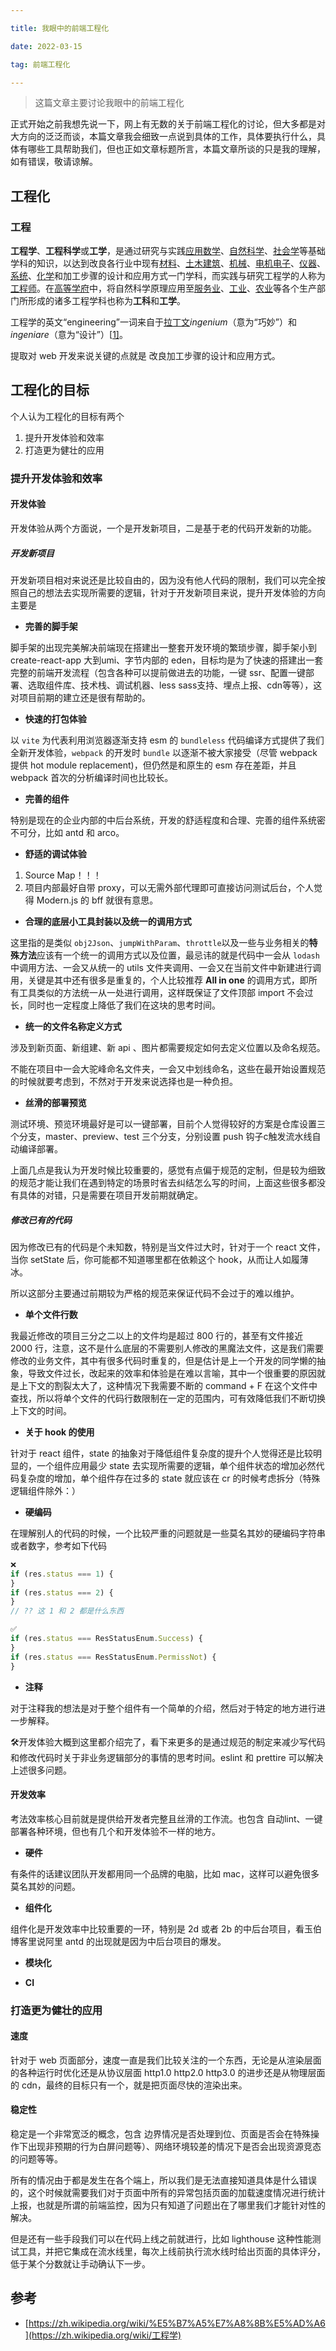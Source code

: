 ```yaml
---

title: 我眼中的前端工程化

date: 2022-03-15

tag: 前端工程化

---
```






> 这篇文章主要讨论我眼中的前端工程化



正式开始之前我想先说一下，网上有无数的关于前端工程化的讨论，但大多都是对大方向的泛泛而谈，本篇文章我会细致一点说到具体的工作，具体要执行什么，具体有哪些工具帮助我们，但也正如文章标题所言，本篇文章所谈的只是我的理解，如有错误，敬请谅解。



## 工程化

### 工程

**工程学**、**工程科学**或**工学**，是通过研究与实践[应用数学](https://zh.wikipedia.org/wiki/應用數學)、[自然科学](https://zh.wikipedia.org/wiki/自然科學)、[社会学](https://zh.wikipedia.org/wiki/社會學)等基础学科的知识，以达到改良各行业中现有[材料](https://zh.wikipedia.org/wiki/材料)、[土木](https://zh.wikipedia.org/wiki/土木)[建筑](https://zh.wikipedia.org/wiki/建築)、[机械](https://zh.wikipedia.org/wiki/機械)、[电机](https://zh.wikipedia.org/wiki/電機)[电子](https://zh.wikipedia.org/wiki/電子)、[仪器](https://zh.wikipedia.org/wiki/仪器)、[系统](https://zh.wikipedia.org/wiki/系統)、[化学](https://zh.wikipedia.org/wiki/化學)和加工步骤的设计和应用方式一门学科，而实践与研究工程学的人称为[工程师](https://zh.wikipedia.org/wiki/工程師)。在[高等学府](https://zh.wikipedia.org/wiki/高等教育)中，将自然科学原理应用至[服务业](https://zh.wikipedia.org/wiki/服務業)、[工业](https://zh.wikipedia.org/wiki/工業)、[农业](https://zh.wikipedia.org/wiki/農業)等各个生产部门所形成的诸多工程学科也称为**工科**和**工学**。

工程学的英文“engineering”一词来自于[拉丁文](https://zh.wikipedia.org/wiki/拉丁文)*ingenium*（意为“巧妙”）和*ingeniare*（意为“设计”）[[1\]](https://zh.wikipedia.org/wiki/工程学#cite_note-1)。

提取对 web 开发来说关键的点就是 改良加工步骤的设计和应用方式。



## 工程化的目标

个人认为工程化的目标有两个

1. 提升开发体验和效率
2. 打造更为健壮的应用



### 提升开发体验和效率

#### 开发体验

开发体验从两个方面说，一个是开发新项目，二是基于老的代码开发新的功能。

##### 开发新项目

开发新项目相对来说还是比较自由的，因为没有他人代码的限制，我们可以完全按照自己的想法去实现所需要的逻辑，针对于开发新项目来说，提升开发体验的方向主要是



- **完善的脚手架**

脚手架的出现完美解决前端现在搭建出一整套开发环境的繁琐步骤，脚手架小到 create-react-app 大到umi、字节内部的 eden，目标均是为了快速的搭建出一套完整的前端开发流程（包含各种可以提前做进去的功能，一键 ssr、配置一键部署、选取组件库、技术栈、调试机器、less sass支持、埋点上报、cdn等等），这对项目前期的建立还是很有帮助的。



- **快速的打包体验**

以 `vite` 为代表利用浏览器逐渐支持 esm 的 `bundleless` 代码编译方式提供了我们全新开发体验，`webpack` 的开发时 `bundle` 以逐渐不被大家接受（尽管 webpack 提供 hot module replacement)，但仍然是和原生的 esm 存在差距，并且 webpack 首次的分析编译时间也比较长。



- **完善的组件**

特别是现在的企业内部的中后台系统，开发的舒适程度和合理、完善的组件系统密不可分，比如 antd 和 arco。



- **舒适的调试体验**

1. Source Map！！！
2. 项目内部最好自带 proxy，可以无需外部代理即可直接访问测试后台，个人觉得 Modern.js 的 bff 就很有意思。



- **合理的底层小工具封装以及统一的调用方式**

这里指的是类似 `obj2Json`、`jumpWithParam`、`throttle`以及一些与业务相关的**特殊方法**应该有一个统一的调用方式以及位置，最忌讳的就是代码中一会从 `lodash` 中调用方法、一会又从统一的 utils 文件夹调用、一会又在当前文件中新建进行调用，关键是其中还有很多是重复的，个人比较推荐 **All in one** 的调用方式，即所有工具类似的方法统一从一处进行调用，这样既保证了文件顶部 import 不会过长，同时也一定程度上降低了我们在这块的思考时间。



- **统一的文件名称定义方式**

涉及到新页面、新组建、新 api 、图片都需要规定如何去定义位置以及命名规范。

不能在项目中一会大驼峰命名文件夹，一会又中划线命名，这些在最开始设置规范的时候就要考虑到，不然对于开发来说选择也是一种负担。



- **丝滑的部署预览**

测试环境、预览环境最好是可以一键部署，目前个人觉得较好的方案是仓库设置三个分支，master、preview、test 三个分支，分别设置  push 钩子c触发流水线自动编译部署。



上面几点是我认为开发时候比较重要的，感觉有点偏于规范的定制，但是较为细致的规范才能让我们在遇到特定的场景时省去纠结怎么写的时间，上面这些很多都没有具体的对错，只是需要在项目开发前期就确定。



##### 修改已有的代码

因为修改已有的代码是个未知数，特别是当文件过大时，针对于一个 react 文件，当你 setState 后，你可能都不知道哪里都在依赖这个 hook，从而让人如履薄冰。

所以这部分主要通过前期较为严格的规范来保证代码不会过于的难以维护。



- **单个文件行数**

我最近修改的项目三分之二以上的文件均是超过 800 行的，甚至有文件接近 2000 行，注意，这不是什么底层的不需要别人修改的黑魔法文件，这是我们需要修改的业务文件，其中有很多代码时重复的，但是估计是上一个开发的同学懒的抽象，导致文件过长，改起来的效率和体验是在难以言喻，其中一个很重要的原因就是上下文的割裂太大了，这种情况下我需要不断的 command + F 在这个文件中查找，所以将单个文件的代码行数限制在一定的范围内，可有效降低我们不断切换上下文的时间。



- **关于 hook 的使用**

针对于 react 组件，state 的抽象对于降低组件复杂度的提升个人觉得还是比较明显的，一个组件应用最少 state 去实现所需要的逻辑，单个组件状态的增加必然代码复杂度的增加，单个组件存在过多的 state 就应该在 cr 的时候考虑拆分（特殊逻辑组件除外：）



- **硬编码**

在理解别人的代码的时候，一个比较严重的问题就是一些莫名其妙的硬编码字符串或者数字，参考如下代码

``` ts
❌
if (res.status === 1) {
}
if (res.status === 2) {
}
// ?? 这 1 和 2 都是什么东西

✅
if (res.status === ResStatusEnum.Success) { 
}
if (res.status === ResStatusEnum.PermissNot) {
}
```



- **注释**

对于注释我的想法是对于整个组件有一个简单的介绍，然后对于特定的地方进行进一步解释。



🛠开发体验大概到这里都介绍完了，看下来更多的是通过规范的制定来减少写代码和修改代码时关于非业务逻辑部分的事情的思考时间。eslint 和 prettire 可以解决上述很多问题。



#### 开发效率

考法效率核心目前就是提供给开发者完整且丝滑的工作流。也包含 自动lint、一键部署各种环境，但也有几个和开发体验不一样的地方。

- **硬件**

有条件的话建议团队开发都用同一个品牌的电脑，比如 mac，这样可以避免很多莫名其妙的问题。

- **组件化**

组件化是开发效率中比较重要的一环，特别是 2d 或者 2b 的中后台项目，看玉伯博客里说阿里 antd 的出现就是因为中后台项目的爆发。

- **模块化**

- **CI**



### 打造更为健壮的应用

#### 速度

针对于 web 页面部分，速度一直是我们比较关注的一个东西，无论是从渲染层面的各种运行时优化还是从协议层面 http1.0 http2.0 http3.0 的进步还是从物理层面的 cdn，最终的目标只有一个，就是把页面尽快的渲染出来。



#### 稳定性

稳定是一个非常宽泛的概念，包含 边界情况是否处理到位、页面是否会在特殊操作下出现非预期的行为白屏问题等）、网络环境较差的情况下是否会出现资源竞态的问题等等。

所有的情况由于都是发生在各个端上，所以我们是无法直接知道具体是什么错误的，这个时候就需要我们对于页面中所有的异常包括页面的加载速度情况进行统计上报，也就是所谓的前端监控，因为只有知道了问题出在了哪里我们才能针对性的解决。

但是还有一些手段我们可以在代码上线之前就进行，比如 lighthouse 这种性能测试工具，并把它集成在流水线里，每次上线前执行流水线时给出页面的具体评分，低于某个分数就让手动确认下一步。

















## 参考

- [https://zh.wikipedia.org/wiki/%E5%B7%A5%E7%A8%8B%E5%AD%A6](https://zh.wikipedia.org/wiki/工程学)